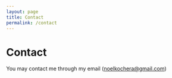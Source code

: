 ```yaml
---
layout: page
title: Contact
permalink: /contact
---
```


# Contact

You may contact me through my email (noelkochera@gmail.com)
